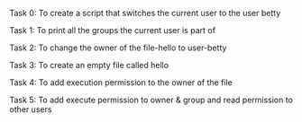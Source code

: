 Task 0: To create a script that switches the current user to the user betty

Task 1: To print all the groups the current user is part of

Task 2: To change the owner of the file-hello to user-betty

Task 3: To create an empty file called hello

Task 4: To add execution permission to the owner of the file

Task 5: To add execute permission to owner & group and read permission to other users
